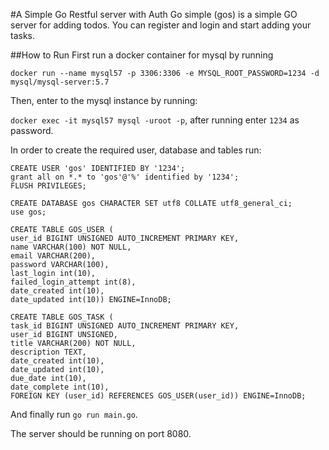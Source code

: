 #A Simple Go Restful server with Auth
Go simple (gos) is a simple GO server for adding todos. 
You can register and login and start adding your tasks.

##How to Run
First run a docker container for mysql by running

`docker run --name mysql57 -p 3306:3306 -e MYSQL_ROOT_PASSWORD=1234 -d mysql/mysql-server:5.7`

Then, enter to the mysql instance by running:

`docker exec -it mysql57 mysql -uroot -p`, after running enter `1234` as password. 

In order to create the required user, database and tables run:

```
CREATE USER 'gos' IDENTIFIED BY '1234';
grant all on *.* to 'gos'@'%' identified by '1234';
FLUSH PRIVILEGES;
```
```
CREATE DATABASE gos CHARACTER SET utf8 COLLATE utf8_general_ci;
use gos;
```
```
CREATE TABLE GOS_USER (
user_id BIGINT UNSIGNED AUTO_INCREMENT PRIMARY KEY,
name VARCHAR(100) NOT NULL,
email VARCHAR(200),
password VARCHAR(100),
last_login int(10),
failed_login_attempt int(8),
date_created int(10),
date_updated int(10)) ENGINE=InnoDB;
```
```
CREATE TABLE GOS_TASK (
task_id BIGINT UNSIGNED AUTO_INCREMENT PRIMARY KEY,
user_id BIGINT UNSIGNED,
title VARCHAR(200) NOT NULL,
description TEXT,
date_created int(10),
date_updated int(10),
due_date int(10),
date_complete int(10),
FOREIGN KEY (user_id) REFERENCES GOS_USER(user_id)) ENGINE=InnoDB;
```
And finally run `go run main.go`.

The server should be running on port 8080.